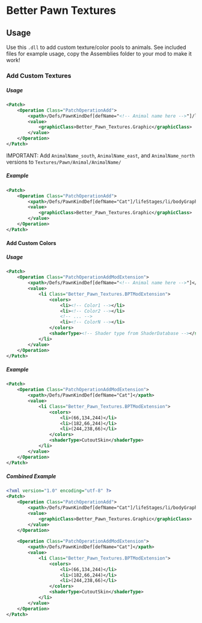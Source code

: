# Better Pawn Textures

## Usage
Use this `.dll` to add custom texture/color pools to animals. See included files for example usage, copy the Assemblies folder to your mod to make it work!

### Add Custom Textures
##### Usage
```xml
<Patch>
    <Operation Class="PatchOperationAdd">
        <xpath>/Defs/PawnKindDef[defName="<!-- Animal name here -->"]/lifeStages/li/bodyGraphicData</xpath>
        <value>
            <graphicClass>Better_Pawn_Textures.Graphic</graphicClass>
        </value>
    </Operation>
</Patch>
```

IMPORTANT: Add `AnimalName_south`, `AnimalName_east`, and `AnimalName_north` versions to `Textures/Pawn/Animal/AnimalName/`

##### Example
```xml 
<Patch>
    <Operation Class="PatchOperationAdd">
        <xpath>/Defs/PawnKindDef[defName="Cat"]/lifeStages/li/bodyGraphicData</xpath>
        <value>
            <graphicClass>Better_Pawn_Textures.Graphic</graphicClass>
        </value>
    </Operation>
</Patch>
```

#### Add Custom Colors
##### Usage
```xml 
<Patch>
    <Operation Class="PatchOperationAddModExtension">
        <xpath>/Defs/PawnKindDef[defName="<!-- Animal name here -->"]</xpath>
        <value>
            <li Class="Better_Pawn_Textures.BPTModExtension">
                <colors>
                    <li><!-- Color1 --></li>
                    <li><!-- Color2 --></li>
                    <!-- ... -->
                    <li><!-- ColorN --></li>
                </colors>
                <shaderType><!-- Shader type from ShaderDatabase --></shaderType>
            </li>
        </value>
    </Operation>
</Patch>
```

##### Example
```xml 
<Patch>
    <Operation Class="PatchOperationAddModExtension">
        <xpath>/Defs/PawnKindDef[defName="Cat"]</xpath>
        <value>
            <li Class="Better_Pawn_Textures.BPTModExtension">
                <colors>
                    <li>(66,134,244)</li>
                    <li>(182,66,244)</li>
                    <li>(244,238,66)</li>
                </colors>
                <shaderType>CutoutSkin</shaderType>
            </li>
        </value>
    </Operation>
</Patch>
```

##### Combined Example
```xml 
<?xml version="1.0" encoding="utf-8" ?>
<Patch>
    <Operation Class="PatchOperationAdd">
        <xpath>/Defs/PawnKindDef[defName="Cat"]/lifeStages/li/bodyGraphicData</xpath>
        <value>
            <graphicClass>Better_Pawn_Textures.Graphic</graphicClass>
        </value>
    </Operation>
    
    <Operation Class="PatchOperationAddModExtension">
        <xpath>/Defs/PawnKindDef[defName="Cat"]</xpath>
        <value>
            <li Class="Better_Pawn_Textures.BPTModExtension">
                <colors>
                    <li>(66,134,244)</li>
                    <li>(182,66,244)</li>
                    <li>(244,238,66)</li>
                </colors>
                <shaderType>CutoutSkin</shaderType>
            </li>
        </value>
    </Operation>
</Patch>
```
